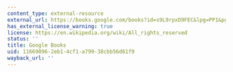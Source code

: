 ```yaml
---
content_type: external-resource
external_url: https://books.google.com/books?id=s9L9rpxD9FEC&lpg=PP1&pg=PA76#v=onepage&q&f=false
has_external_license_warning: true
license: https://en.wikipedia.org/wiki/All_rights_reserved
status: ''
title: Google Books
uid: 11669096-2eb1-4cf1-a799-38cbb56d61f9
wayback_url: ''
---
```

